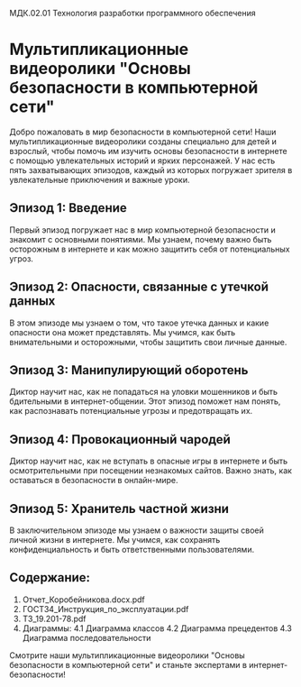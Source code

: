МДК.02.01 Технология разработки программного обеспечения
 # Мультипликационные видеоролики "Основы безопасности в компьютерной сети" 

Добро пожаловать в мир безопасности в компьютерной сети! Наши мультипликационные видеоролики созданы специально для детей и взрослый, чтобы помочь им изучить основы безопасности в интернете с помощью увлекательных историй и ярких персонажей. У нас есть пять захватывающих эпизодов, каждый из которых погружает зрителя в увлекательные приключения и важные уроки.

## Эпизод 1: Введение
Первый эпизод погружает нас в мир компьютерной безопасности и знакомит с основными понятиями. Мы узнаем, почему важно быть осторожным в интернете и как можно защитить себя от потенциальных угроз.

## Эпизод 2: Опасности, связанные с утечкой данных
В этом эпизоде мы узнаем о том, что такое утечка данных и какие опасности она может представлять. Мы учимся, как быть внимательными и осторожными, чтобы защитить свои личные данные.

## Эпизод 3: Манипулирующий оборотень
Диктор научит нас, как не попадаться на уловки мошенников и быть бдительными в интернет-общении. Этот эпизод поможет нам понять, как распознавать потенциальные угрозы и предотвращать их.

## Эпизод 4: Провокационный чародей
Диктор научит нас, как не вступать в опасные игры в интернете и быть осмотрительными при посещении незнакомых сайтов. Важно знать, как оставаться в безопасности в онлайн-мире.

## Эпизод 5: Хранитель частной жизни
В заключительном эпизоде мы узнаем о важности защиты своей личной жизни в интернете. Мы учимся, как сохранять конфиденциальность и быть ответственными пользователями.

## Содержание:
1. Отчет_Коробейникова.docx.pdf
2. ГОСТ34_Инструкция_по_эксплуатации.pdf
3. ТЗ_19.201-78.pdf
4. Диаграммы:
   4.1 Диаграмма классов
   4.2 Диаграмма прецедентов
   4.3 Диаграмма последовательности

Смотрите наши мультипликационные видеоролики "Основы безопасности в компьютерной сети" и станьте экспертами в интернет-безопасности!
